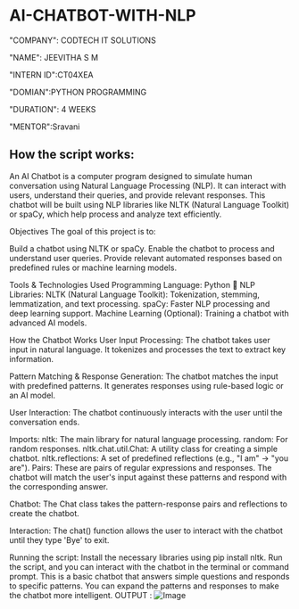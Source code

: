 # AI-CHATBOT-WITH-NLP

"COMPANY": CODTECH IT SOLUTIONS

"NAME": JEEVITHA S M

"INTERN ID":CT04XEA

"DOMIAN":PYTHON PROGRAMMING

"DURATION": 4 WEEKS

"MENTOR":Sravani

## How the script works:
An AI Chatbot is a computer program designed to simulate human conversation using Natural Language Processing (NLP). It can interact with users, understand their queries, and provide relevant responses. This chatbot will be built using NLP libraries like NLTK (Natural Language Toolkit) or spaCy, which help process and analyze text efficiently.

Objectives
The goal of this project is to:

Build a chatbot using NLTK or spaCy.
Enable the chatbot to process and understand user queries.
Provide relevant automated responses based on predefined rules or machine learning models.

Tools & Technologies Used
Programming Language: Python 🐍
NLP Libraries:
NLTK (Natural Language Toolkit): Tokenization, stemming, lemmatization, and text processing.
spaCy: Faster NLP processing and deep learning support.
Machine Learning (Optional): Training a chatbot with advanced AI models.

How the Chatbot Works
User Input Processing:
The chatbot takes user input in natural language.
It tokenizes and processes the text to extract key information.

Pattern Matching & Response Generation:
The chatbot matches the input with predefined patterns.
It generates responses using rule-based logic or an AI model.

User Interaction:
The chatbot continuously interacts with the user until the conversation ends.

Imports:
nltk: The main library for natural language processing.
random: For random responses.
nltk.chat.util.Chat: A utility class for creating a simple chatbot.
nltk.reflections: A set of predefined reflections (e.g., "I am" → "you are").
Pairs: These are pairs of regular expressions and responses. The chatbot will match the user's input against these patterns and respond with the corresponding answer.

Chatbot: The Chat class takes the pattern-response pairs and reflections to create the chatbot.

Interaction: The chat() function allows the user to interact with the chatbot until they type 'Bye' to exit.

Running the script:
Install the necessary libraries using pip install nltk.
Run the script, and you can interact with the chatbot in the terminal or command prompt.
This is a basic chatbot that answers simple questions and responds to specific patterns. You can expand the patterns and responses to make the chatbot more intelligent.
OUTPUT :
![Image](https://github.com/user-attachments/assets/5365666a-2a92-4975-a3cf-3a82ec88919d)
